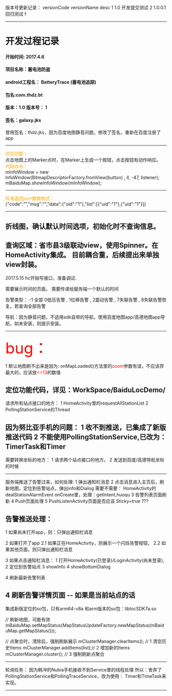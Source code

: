 版本号更新记录：
versionCode   versionName   desc
1               1.0         开发提交测试
2               1.0.0.1     回归测试
  f





-------------------
<h1>开发过程记录</h1>
<h4>开始时间: 2017.4.6</h4>

<h4>项目名称：蓄电池防盗</h4>
<h4>android工程名： BatteryTrace (蓄电池追踪)</h4>
<h4>包名:com.thdz.bt</h4>
<h4>版本：1.0  版本号： 1</h4>
<h4>签名：galaxy.jks</h4>
曾用签名：thdz.jks，因为百度地图静音问题，修改了签名，重新在百度注册了app

-------------------
<font color="orange">对应功能：</font><br/>
点击地图上的Marker点时，在Marker上生成一个按钮，点击按钮有动作响应。
<br/><font color="orange">代码办法：</font><br/>
mInfoWindow = new InfoWindow(BitmapDescriptorFactory.fromView(button)
    , ll, -47, listener);
mBaiduMap.showInfoWindow(mInfoWindow);

-------------------
<font color="orange">标准返回json数据格式：</font><br/>
{"code":"","msg":"","data":{"uid":"1"},"list":[{"uid":"1"},{"uid":"1"}]}

-------------
折线图，确认默认时间选项，初始化时不查询信息。
-------------
查询区域：省市县3级联动view，使用Spinner。在HomeActivity集成。
目前耦合重，后续提出来单独view封装。
-------------
2017.5.15 hc开始写接口，准备调试.

需要展示时间的页面，
需要传递给服务端一个默认的时间

告警类型：
-1 全部    0低压告警  , 1位移告警 , 2震动告警 , 7失联告警 , 8失联告警恢复。若查询全部告警

导航：因为静音问题，不适用sdk自带的导航，使用百度地图app/高德地图app导航，如未安装，则提示安装。

-----------------
<font size='20' color="red">bug：</font><br/>

1 默认地图刷不出来是因为:
onMapLoaded()方法里的<font color="red">zoom</font>参数有误，不应该弄最大的，应该放<font color="red"><=13</font>的数值

定位功能代码，详见：WorkSpace/BaiduLocDemo/
----------------

请求所有站点接口的地方：
1 HomeActivity里的requestAllStationList
2 PollingStationService的Thread

因为努比亚手机的问题：
1 收不到推送，已集成了新版推送代码
2 不能使用PollingStationService,已改为：TimerTask和Timer
-----------
需要转换坐标的地方：
1 请求两个站点接口的地方。
2 发送到百度/高德导航坐标的时候

--------------
服务端推送了告警过来，如何处理:
1 弹出通知栏消息
2 点击消息进入主页后，刷新地图，定位到告警站点，弹出info和Dialog
需要不需要：
  HomeActivity的dealStationAlarmEvent
  onCreate里，处理：getIntent,huoqu
3 告警列表页面刷新
4 Push页面处理
5 PushListenActivity页面是否应该 Sticky=true ???

## 告警推送处理：
1 如果尚未打开app，则：只弹出通知栏消息

2 如果打开了app
  2.1 如果正在HomeActivity，则展示一个闪烁告警按钮，
  2.2 如果其他页面，则只弹出通知栏消息

3 如果点击通知栏消息：
  1 打开HomeActivity(已登录)/LoginActivity(尚未登录),
  2 定位到告警站点
  3 showInfo
  4 showBottomDialog

4 刷新最新告警列表

4 刷新告警详情页面 -- 如果是当前站点的话
-----------------------
集成新版定位的so包，只有arm64-v8a 和arm版本的so包：liblocSDK7a.so

// 刷新地图，可能有效
mBaiduMap.setMapStatus(MapStatusUpdateFactory.newMapStatus(mBaiduMap.getMapStatus()));

// 点聚合时，清除后，强制刷新展示
mClusterManager.clearItems();  // 1 清空历史Items
mClusterManager.addItems(list);// 2 增加新的Items
mClusterManager.cluster();     // 3 强制刷新点聚合

-------------
轮询任务：
因为韩冲的Nubia手机接收不到Service里的线程处理
所以：舍弃了PollingStationService和PollingTraceService，改为使用：
     Timer和TimeTask来实现。

-----------------







